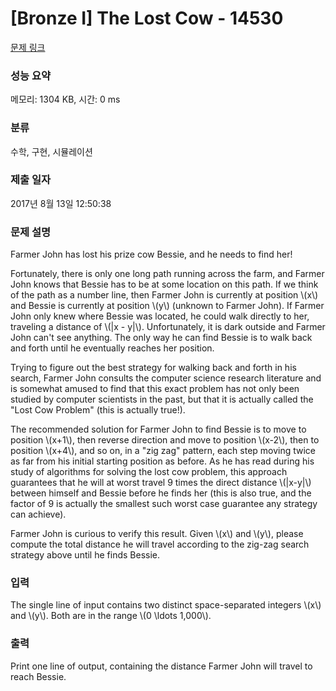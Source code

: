 # [Bronze I] The Lost Cow - 14530 

[문제 링크](https://www.acmicpc.net/problem/14530) 

### 성능 요약

메모리: 1304 KB, 시간: 0 ms

### 분류

수학, 구현, 시뮬레이션

### 제출 일자

2017년 8월 13일 12:50:38

### 문제 설명

<p>Farmer John has lost his prize cow Bessie, and he needs to find her!</p>

<p>Fortunately, there is only one long path running across the farm, and Farmer John knows that Bessie has to be at some location on this path. If we think of the path as a number line, then Farmer John is currently at position \(x\) and Bessie is currently at position \(y\) (unknown to Farmer John). If Farmer John only knew where Bessie was located, he could walk directly to her, traveling a distance of \(|x - y|\). Unfortunately, it is dark outside and Farmer John can't see anything. The only way he can find Bessie is to walk back and forth until he eventually reaches her position.</p>

<p>Trying to figure out the best strategy for walking back and forth in his search, Farmer John consults the computer science research literature and is somewhat amused to find that this exact problem has not only been studied by computer scientists in the past, but that it is actually called the "Lost Cow Problem" (this is actually true!).</p>

<p>The recommended solution for Farmer John to find Bessie is to move to position \(x+1\), then reverse direction and move to position \(x-2\), then to position \(x+4\), and so on, in a "zig zag" pattern, each step moving twice as far from his initial starting position as before. As he has read during his study of algorithms for solving the lost cow problem, this approach guarantees that he will at worst travel 9 times the direct distance \(|x-y|\) between himself and Bessie before he finds her (this is also true, and the factor of 9 is actually the smallest such worst case guarantee any strategy can achieve).</p>

<p>Farmer John is curious to verify this result. Given \(x\) and \(y\), please compute the total distance he will travel according to the zig-zag search strategy above until he finds Bessie.</p>

### 입력 

 <p>The single line of input contains two distinct space-separated integers \(x\) and \(y\). Both are in the range \(0 \ldots 1,000\).</p>

### 출력 

 <p>Print one line of output, containing the distance Farmer John will travel to reach Bessie.</p>

